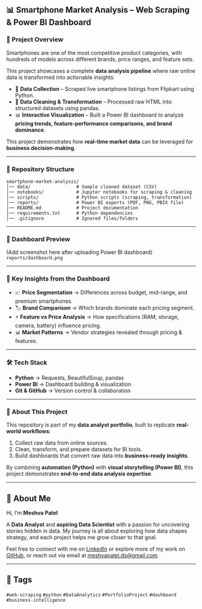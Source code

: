 ## 📊 Smartphone Market Analysis – Web Scraping & Power BI Dashboard  

### 🚀 Project Overview  
Smartphones are one of the most competitive product categories, with hundreds of models across different brands, price ranges, and feature sets.  

This project showcases a complete **data analysis pipeline** where raw online data is transformed into actionable insights:  

- 🔎 **Data Collection** – Scraped live smartphone listings from Flipkart using Python.  
- 🧹 **Data Cleaning & Transformation** – Processed raw HTML into structured datasets using pandas.  
- 📊 **Interactive Visualization** – Built a Power BI dashboard to analyze **pricing trends, feature-performance comparisons, and brand dominance**.  

This project demonstrates how **real-time market data** can be leveraged for **business decision-making**.  

---

### 📂 Repository Structure  
```
smartphone-market-analysis/
│── data/                 # Sample cleaned dataset (CSV)
│── notebooks/            # Jupyter notebooks for scraping & cleaning
│── scripts/              # Python scripts (scraping, transformation)
│── reports/              # Power BI exports (PDF, PNG, PBIX file)
│── README.md             # Project documentation
│── requirements.txt      # Python dependencies
│── .gitignore            # Ignored files/folders
```

---

### 📸 Dashboard Preview  
(Add screenshot here after uploading Power BI dashboard)  
`reports/dashboard.png`  

---

### 🔑 Key Insights from the Dashboard  
- 📈 **Price Segmentation** → Differences across budget, mid-range, and premium smartphones.  
- 🏷️ **Brand Comparison** → Which brands dominate each pricing segment.  
- ⚡ **Feature vs Price Analysis** → How specifications (RAM, storage, camera, battery) influence pricing.  
- 📊 **Market Patterns** → Vendor strategies revealed through pricing & features.  

---

### 🛠️ Tech Stack  
- **Python** → Requests, BeautifulSoup, pandas  
- **Power BI** → Dashboard building & visualization  
- **Git & GitHub** → Version control & collaboration  

---

### 📖 About This Project  
This repository is part of my **data analyst portfolio**, built to replicate **real-world workflows**:  

1. Collect raw data from online sources.  
2. Clean, transform, and prepare datasets for BI tools.  
3. Build dashboards that convert raw data into **business-ready insights**.  

By combining **automation (Python)** with **visual storytelling (Power BI)**, this project demonstrates **end-to-end data analysis expertise**.  

---

## 🌟 About Me  
Hi, I’m **Meshva Patel**

A **Data Analyst** and **aspiring Data Scientist** with a passion for uncovering stories hidden in data. My journey is all about exploring how data shapes strategy, and each project helps me grow closer to that goal.  

Feel free to connect with me on [LinkedIn](https://www.linkedin.com/in/meshvaapatel/) or explore more of my work on [GitHub](https://github.com/meshvaapatel/), or reach out via email at meshvapatel.ds@gmail.com.

---

## 📌 Tags

`#web-scraping` `#python` `#DataAnalytics` `#PortfolioProject` `#dashboard ` `#business-intelligence`

